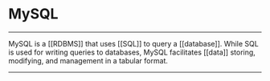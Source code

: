 # MySQL
---
MySQL is a [[RDBMS]] that uses [[SQL]] to query a [[database]]. While SQL is used for writing queries to databases, MySQL facilitates [[data]] storing, modifying, and management in a tabular format. 

---
[1]: https://www.upgrad.com/blog/sql-vs-mysql/#:~:text=SQL%20is%20a%20query%20language,database%20in%20an%20organized%20manner.